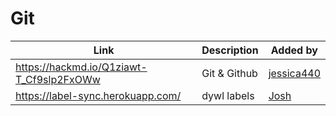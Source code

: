 # Git

| Link | Description | Added by |
| ---- | ----------- | -------- |
| https://hackmd.io/Q1ziawt-T_Cf9slp2FxOWw | Git & Github | [jessica440](https://github.com/jessica440)  |https://www.conventionalcommits.org/en/v1.0.0/  | commit-messages convention | @[Khadija](github.com/khadija-nur) |
| https://label-sync.herokuapp.com/ | dywl labels | [Josh](github.com/jhart5) |
